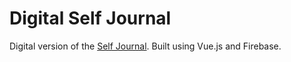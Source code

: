 # Digital Self Journal

Digital version of the [Self Journal](https://bestself.co/products/self-journal). Built using Vue.js and Firebase. 
